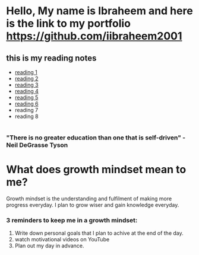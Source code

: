 # Hello, My name is Ibraheem and here is the link to my portfolio https://github.com/iibraheem2001

## this is my reading notes 
- [reading 1](https://github.com/iibraheem2001/reading-notes/blob/main/Learningmarkdown.md)
- [reading 2](coderscomputer.md)
- [reading 3](revisionsandthecloud.md)
- [reading 4](html.md)
- [reading 5](designwithcss.md)
- [reading 6](javascript.md)
- reading 7
- reading 8
#
### "There is no greater education than one that is self-driven" - Neil DeGrasse Tyson
# What does growth mindset mean to me?
Growth mindset is the understanding and fulfilment of making more progress everyday. I plan to grow wiser and gain knowledge everyday.
### 3 reminders to keep me in a growth mindset:
1. Write down personal goals that I plan to achive at the end of the day.
2. watch motivational videos on YouTube
3. Plan out my day in advance.
